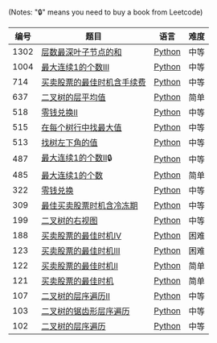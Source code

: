 (Notes: "🔒" means you need to buy a book from Leetcode)

| 编号 | 题目 | 语言 | 难度 |
| ---- | ---- | ---- | ---- |
|1302|[层数最深叶子节点的和](https://leetcode-cn.com/problems/deepest-leaves-sum/)|[Python](./python/deepest-leaves-sum.py)|中等|
|1004|[最大连续1的个数III](https://leetcode-cn.com/problems/max-consecutive-ones-iii/)|[Python](./python/max-consecutive-ones-iii.py)|中等|
|714|[买卖股票的最佳时机含手续费](https://leetcode-cn.com/problems/best-time-to-buy-and-sell-stock-with-transaction-fee/)|[Python](./python/best-time-to-buy-and-sell-stock-with-transaction-fee.py)|中等|
|637|[二叉树的层平均值](https://leetcode-cn.com/problems/average-of-levels-in-binary-tree/)|[Python](./python/average-of-levels-in-binary-tree.py)|简单|
|518|[零钱兑换II](https://leetcode-cn.com/problems/coin-change-2/)|[Python](./python/coin-change-2.py)|中等|
|515|[在每个树行中找最大值](https://leetcode-cn.com/problems/find-largest-value-in-each-tree-row/)|[Python](./python/find-largest-value-in-each-tree-row.py)|中等|
|513|[找树左下角的值](https://leetcode-cn.com/problems/find-bottom-left-tree-value/)|[Python](./python/find-bottom-left-tree-value.py)|中等|
|487|[最大连续1的个数II](https://leetcode-cn.com/problems/max-consecutive-ones-ii/)🔒|[Python](./python/max-consecutive-ones-ii.py)|中等|
|485|[最大连续1的个数](https://leetcode-cn.com/problems/max-consecutive-ones/)|[Python](./python/max-consecutive-ones.py)|简单|
|322|[零钱兑换](https://leetcode-cn.com/problems/coin-change/)|[Python](./python/coin-change.py)|中等|
|309|[最佳买卖股票时机含冷冻期](https://leetcode-cn.com/problems/best-time-to-buy-and-sell-stock-with-cooldown/)|[Python](./python/best-time-to-buy-and-sell-stock-with-cooldown.py)|中等|
|199|[二叉树的右视图](https://leetcode-cn.com/problems/binary-tree-right-side-view/)|[Python](./python/binary-tree-right-side-view.py)|中等|
|188|[买卖股票的最佳时机IV](https://leetcode-cn.com/problems/best-time-to-buy-and-sell-stock-iv/)|[Python](./python/best-time-to-buy-and-sell-stock-iv.py)|困难|
|123|[买卖股票的最佳时机III](https://leetcode-cn.com/problems/best-time-to-buy-and-sell-stock-iii/)|[Python](./python/best-time-to-buy-and-sell-stock-iii.py)|困难|
|122|[买卖股票的最佳时机II](https://leetcode-cn.com/problems/best-time-to-buy-and-sell-stock-ii/)|[Python](./python/best-time-to-buy-and-sell-stock-ii.py)|简单|
|121|[买卖股票的最佳时机](https://leetcode-cn.com/problems/best-time-to-buy-and-sell-stock/)|[Python](./python/best-time-to-buy-and-sell-stock.py)|简单|
|107|[二叉树的层序遍历II](https://leetcode-cn.com/problems/binary-tree-level-order-traversal-ii/)|[Python](./python/binary-tree-level-order-traversal-ii.py)|中等|
|103|[二叉树的锯齿形层序遍历](https://leetcode-cn.com/problems/binary-tree-zigzag-level-order-traversal/)|[Python](./python/binary-tree-zigzag-level-order-traversal.py)|中等|
|102|[二叉树的层序遍历](https://leetcode-cn.com/problems/binary-tree-level-order-traversal/)|[Python](./python/binary-tree-level-order-traversal.py)|中等|
